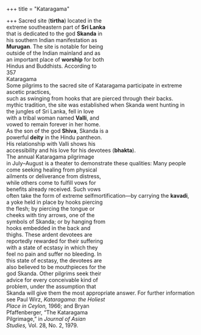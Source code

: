 +++
title = "Kataragama"

+++
Sacred site (**tirtha**) located in the  
extreme southeastern part of **Sri Lanka**  
that is dedicated to the god **Skanda** in  
his southern Indian manifestation as  
**Murugan**. The site is notable for being  
outside of the Indian mainland and as  
an important place of **worship** for both  
Hindus and Buddhists. According to  
357  
Kataragama  
Some pilgrims to the sacred site of Kataragama participate in extreme ascetic practices,  
such as swinging from hooks that are pierced through their backs.  
mythic tradition, the site was established when Skanda went hunting in  
the jungles of Sri Lanka, fell in love  
with a tribal woman named **Valli**, and  
vowed to remain forever in her home.  
As the son of the god **Shiva**, Skanda is a  
powerful **deity** in the Hindu pantheon.  
His relationship with Valli shows his  
accessibility and his love for his devotees (**bhakta**).  
The annual Kataragama pilgrimage  
in July–August is a theater to demonstrate these qualities: Many people  
come seeking healing from physical  
ailments or deliverance from distress,  
while others come to fulfill vows for  
benefits already received. Such vows  
often take the form of extreme selfmortification—by carrying the **kavadi**,  
a yoke held in place by hooks piercing  
the flesh; by piercing the tongue or  
cheeks with tiny arrows, one of the  
symbols of Skanda; or by hanging from  
hooks embedded in the back and  
thighs. These ardent devotees are  
reportedly rewarded for their suffering  
with a state of ecstasy in which they  
feel no pain and suffer no bleeding. In  
this state of ecstasy, the devotees are  
also believed to be mouthpieces for the  
god Skanda. Other pilgrims seek their  
advice for every conceivable kind of  
problem, under the assumption that  
Skanda will give them the most appropriate answer. For further information  
see Paul Wirz, *Kataragama*: *the Holiest*  
*Place in Ceylon,* 1966; and Bryan  
Pfaffenberger, “The Kataragama  
Pilgrimage,” in *Journal of Asian*  
*Studies,* Vol. 28, No. 2, 1979.